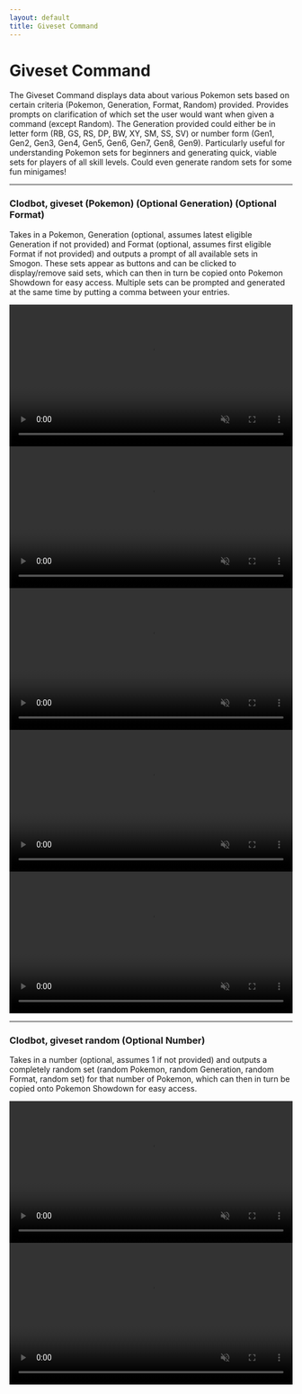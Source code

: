 ```yaml
---
layout: default
title: Giveset Command
---
```


# Giveset Command

The Giveset Command displays data about various Pokemon sets based on certain criteria (Pokemon, Generation, Format, Random) provided. Provides prompts on clarification of which set the user would want when given a command (except Random). The Generation provided could either be in letter form (RB, GS, RS, DP, BW, XY, SM, SS, SV) or number form (Gen1, Gen2, Gen3, Gen4, Gen5, Gen6, Gen7, Gen8, Gen9). Particularly useful for understanding Pokemon sets for beginners and generating quick, viable sets for players of all skill levels. Could even generate random sets for some fun minigames!

<hr class="line">

### Clodbot, giveset (Pokemon) (Optional Generation) (Optional Format)

Takes in a Pokemon, Generation (optional, assumes latest eligible Generation if not provided) and Format (optional, assumes first eligible Format if not provided) and outputs a prompt of all available sets in Smogon. These sets appear as buttons and can be clicked to display/remove said sets, which can then in turn be copied onto Pokemon Showdown for easy access. Multiple sets can be prompted and generated at the same time by putting a comma between your entries.

<video src="assets/videos/Giveset_Pokemon.mp4" style="width:100%; height:auto;" autoplay loop muted></video>
<video src="assets/videos/Giveset_Pokemon_Generation_Numbers.mp4" style="width:100%; height:auto;" autoplay loop muted></video>
<video src="assets/videos/Giveset_Pokemon_Generation_Letters.mp4" style="width:100%; height:auto;" autoplay loop muted></video>
<video src="assets/videos/Giveset_Pokemon_Generation_Format.mp4" style="width:100%; height:auto;" autoplay loop muted></video>
<video src="assets/videos/Giveset_Multiple.mp4" style="width:100%; height:auto;" autoplay loop muted></video>

<hr class="line">

### Clodbot, giveset random (Optional Number)

Takes in a number (optional, assumes 1 if not provided) and outputs a completely random set (random Pokemon, random Generation, random Format, random set) for that number of Pokemon, which can then in turn be copied onto Pokemon Showdown for easy access.

<video src="assets/videos/Giveset_Random.mp4" style="width:100%; height:auto;" autoplay loop muted></video>
<video src="assets/videos/Giveset_Random_Multiple.mp4" style="width:100%; height:auto;" autoplay loop muted></video>

